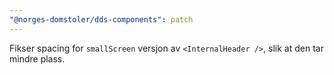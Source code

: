 ```yaml
---
"@norges-domstoler/dds-components": patch
---
```


Fikser spacing for `smallScreen` versjon av `<InternalHeader />`, slik at den tar mindre plass.
